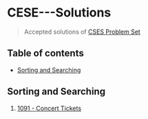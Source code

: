 # CESE---Solutions
> Accepted solutions of [CSES Problem Set](https://cses.fi/problemset/list/)

## Table of contents
- [Sorting and Searching](#Sorting-and-Searching)

## Sorting and Searching
1. [1091 - Concert Tickets](source/1091%20-%20Concert%20Tickets.cpp)
